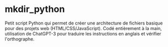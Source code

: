 # mkdir_python
Petit script Python qui permet de créer une architecture de fichiers basique pour des projets web (HTML/CSS/JavaScript). Codé entièrement à la main, utilisation de ChatGPT-3 pour traduire les instructions en anglais et vérifier l'orthographe.
